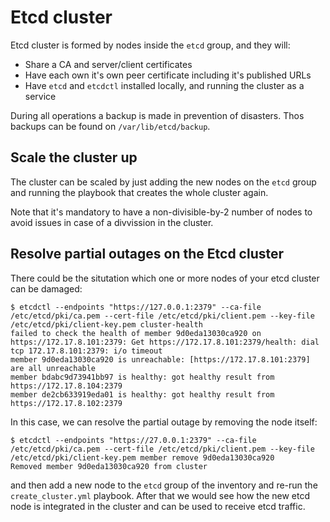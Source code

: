 # Etcd cluster

Etcd cluster is formed by nodes inside the `etcd` group, and they will:

- Share a CA and server/client certificates
- Have each own it's own peer certificate including it's published URLs
- Have `etcd` and `etcdctl` installed locally, and running the cluster as a
service

During all operations a backup is made in prevention of disasters. Thos backups
can be found on `/var/lib/etcd/backup`.

## Scale the cluster up

The cluster can be scaled by just adding the new nodes on the `etcd` group and
running the playbook that creates the whole cluster again.

Note that it's mandatory to have a non-divisible-by-2 number of nodes to avoid
issues in case of a divvission in the cluster.

## Resolve partial outages on the Etcd cluster

There could be the situtation which one or more nodes of your etcd cluster can
be damaged:

```
$ etcdctl --endpoints "https://127.0.0.1:2379" --ca-file /etc/etcd/pki/ca.pem --cert-file /etc/etcd/pki/client.pem --key-file /etc/etcd/pki/client-key.pem cluster-health
failed to check the health of member 9d0eda13030ca920 on https://172.17.8.101:2379: Get https://172.17.8.101:2379/health: dial tcp 172.17.8.101:2379: i/o timeout
member 9d0eda13030ca920 is unreachable: [https://172.17.8.101:2379] are all unreachable
member bdabc9d73941bb97 is healthy: got healthy result from https://172.17.8.104:2379
member de2cb633919eda01 is healthy: got healthy result from https://172.17.8.102:2379
```

In this case, we can resolve the partial outage by removing the node itself:

```
$ etcdctl --endpoints "https://27.0.0.1:2379" --ca-file /etc/etcd/pki/ca.pem --cert-file /etc/etcd/pki/client.pem --key-file /etc/etcd/pki/client-key.pem member remove 9d0eda13030ca920
Removed member 9d0eda13030ca920 from cluster
```

and then add a new node to the `etcd` group of the inventory and re-run the
`create_cluster.yml` playbook. After that we would see how the new etcd node is
integrated in the cluster and can be used to receive etcd traffic.
